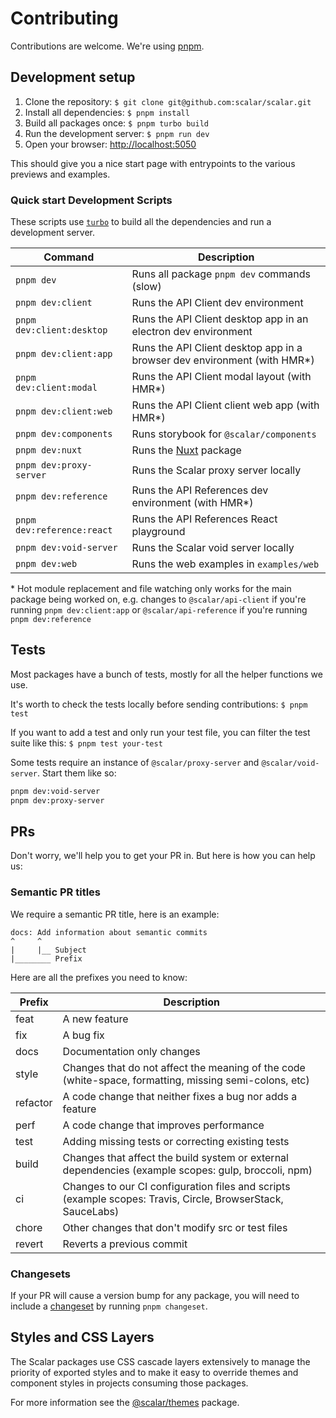 # Contributing

Contributions are welcome. We're using [pnpm](https://pnpm.io/).

## Development setup

1. Clone the repository: `$ git clone git@github.com:scalar/scalar.git`
2. Install all dependencies: `$ pnpm install`
3. Build all packages once: `$ pnpm turbo build`
4. Run the development server: `$ pnpm run dev`
5. Open your browser: <http://localhost:5050>

This should give you a nice start page with entrypoints to the various previews and examples.

### Quick start Development Scripts

These scripts use [`turbo`](https://turbo.build/) to build all the dependencies and run a development server.

| Command                    | Description                                                               |
| -------------------------- | ------------------------------------------------------------------------- |
| `pnpm dev`                 | Runs all package `pnpm dev` commands (slow)                               |
| `pnpm dev:client`          | Runs the API Client dev environment                                       |
| `pnpm dev:client:desktop`  | Runs the API Client desktop app in an electron dev environment            |
| `pnpm dev:client:app`      | Runs the API Client desktop app in a browser dev environment (with HMR\*) |
| `pnpm dev:client:modal`    | Runs the API Client modal layout (with HMR\*)                             |
| `pnpm dev:client:web`      | Runs the API Client client web app (with HMR\*)                           |
| `pnpm dev:components`      | Runs storybook for `@scalar/components`                                   |
| `pnpm dev:nuxt`            | Runs the [Nuxt](https://nuxt.com/) package                                |
| `pnpm dev:proxy-server`    | Runs the Scalar proxy server locally                                      |
| `pnpm dev:reference`       | Runs the API References dev environment (with HMR\*)                      |
| `pnpm dev:reference:react` | Runs the API References React playground                                  |
| `pnpm dev:void-server`     | Runs the Scalar void server locally                                       |
| `pnpm dev:web`             | Runs the web examples in `examples/web`                                   |

\* Hot module replacement and file watching only works for the main package being worked on, e.g. changes to `@scalar/api-client` if you're running `pnpm dev:client:app` or `@scalar/api-reference` if you're running `pnpm dev:reference`

## Tests

Most packages have a bunch of tests, mostly for all the helper functions we use.

It's worth to check the tests locally before sending contributions: `$ pnpm test`

If you want to add a test and only run your test file, you can filter the test suite like this: `$ pnpm test your-test`

Some tests require an instance of `@scalar/proxy-server` and `@scalar/void-server`. Start them like so:

```bash
pnpm dev:void-server
pnpm dev:proxy-server
```
## PRs

Don't worry, we'll help you to get your PR in. But here is how you can help us:

### Semantic PR titles

We require a semantic PR title, here is an example:

```
docs: Add information about semantic commits
^     ^
|     |__ Subject
|________ Prefix
```

Here are all the prefixes you need to know:

| Prefix   | Description                                                                                                 |
| -------- | ----------------------------------------------------------------------------------------------------------- |
| feat     | A new feature                                                                                               |
| fix      | A bug fix                                                                                                   |
| docs     | Documentation only changes                                                                                  |
| style    | Changes that do not affect the meaning of the code (white-space, formatting, missing semi-colons, etc)      |
| refactor | A code change that neither fixes a bug nor adds a feature                                                   |
| perf     | A code change that improves performance                                                                     |
| test     | Adding missing tests or correcting existing tests                                                           |
| build    | Changes that affect the build system or external dependencies (example scopes: gulp, broccoli, npm)         |
| ci       | Changes to our CI configuration files and scripts (example scopes: Travis, Circle, BrowserStack, SauceLabs) |
| chore    | Other changes that don't modify src or test files                                                           |
| revert   | Reverts a previous commit                                                                                   |

### Changesets

If your PR will cause a version bump for any package, you will need to include a [changeset](https://github.com/changesets/changesets/blob/main/docs/adding-a-changeset.md) by running `pnpm changeset`.

## Styles and CSS Layers

The Scalar packages use CSS cascade layers extensively to manage the priority of exported styles and to make it easy to override themes and component styles in projects consuming those packages.

For more information see the [@scalar/themes](./packages/themes/) package.
